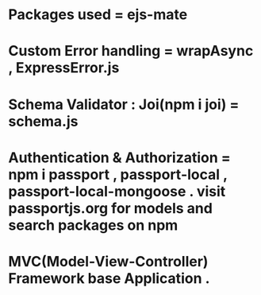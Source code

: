# Packages used = ejs-mate
# Custom Error handling = wrapAsync , ExpressError.js
# Schema Validator : Joi(npm i joi) = schema.js
# Authentication & Authorization = npm i passport , passport-local , passport-local-mongoose . visit passportjs.org for models and search packages on npm 
# MVC(Model-View-Controller) Framework base Application .